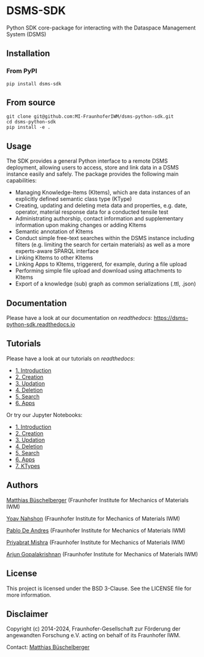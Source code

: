 # DSMS-SDK
Python SDK core-package for interacting with the Dataspace Management System (DSMS)

## Installation

### From PyPI

```{python}
pip install dsms-sdk
```

## From source

```{bash}
git clone git@github.com:MI-FraunhoferIWM/dsms-python-sdk.git
cd dsms-python-sdk
pip install -e .
```

## Usage

The SDK provides a general Python interface to a remote DSMS deployment, allowing users to access, store and link data in a DSMS instance easily and safely. The package provides the following main capabilities:

- Managing Knowledge-Items (KItems), which are data instances of an explicitly defined semantic class type (KType)
 - Creating, updating and deleting meta data and properties, e.g. date, operator, material response data for a conducted tensile test
 - Administrating authorship, contact information and supplementary information upon making changes or adding KItems
 - Semantic annotation of KItems
- Conduct simple free-text searches within the DSMS instance including filters (e.g. limiting the search for certain materials) as well as a more experts-aware SPARQL interface
- Linking KItems to other KItems
- Linking Apps to KItems, triggererd, for example, during a file upload
- Performing simple file upload and download using attachments to KItems
- Export of a knowledge (sub) graph as common serializations (.ttl, .json)


## Documentation

Please have a look at our documentation on _readthedocs_:
https://dsms-python-sdk.readthedocs.io

## Tutorials

Please have a look at our tutorials on _readthedocs_:
* [1. Introduction](https://dsms-python-sdk.readthedocs.io/en/latest/dsms_sdk/tutorials/1_introduction.html)
* [2. Creation](https://dsms-python-sdk.readthedocs.io/en/latest/dsms_sdk/tutorials/2_creation.html)
* [3. Updation](https://dsms-python-sdk.readthedocs.io/en/latest/dsms_sdk/tutorials/3_updation.html)
* [4. Deletion](https://dsms-python-sdk.readthedocs.io/en/latest/dsms_sdk/tutorials/4_deletion.html)
* [5. Search](https://dsms-python-sdk.readthedocs.io/en/latest/dsms_sdk/tutorials/5_search.html)
* [6. Apps](https://dsms-python-sdk.readthedocs.io/en/latest/dsms_sdk/tutorials/6_apps.html)

Or try our Jupyter Notebooks:
* [1. Introduction](docs/dsms_sdk/tutorials/1_introduction.ipynb)
* [2. Creation](docs/dsms_sdk/tutorials/2_creation.ipynb)
* [3. Updation](docs/dsms_sdk/tutorials/3_updation.ipynb)
* [4. Deletion](docs/dsms_sdk/tutorials/4_deletion.ipynb)
* [5. Search](docs/dsms_sdk/tutorials/5_search.ipynb)
* [6. Apps](docs/dsms_sdk/tutorials/6_apps.ipynb)
* [7. KTypes](docs/dsms_sdk/tutorials/7_ktypes.ipynb)

## Authors

[Matthias Büschelberger](mailto:matthias.bueschelberger@iwm.fraunhofer.de) (Fraunhofer Institute for Mechanics of Materials IWM)

[Yoav Nahshon](mailto:yoav.nahshon@iwm.fraunhofer.de) (Fraunhofer Institute for Mechanics of Materials IWM)

[Pablo De Andres](mailto:pablo.de.andres@iwm.fraunhofer.de) (Fraunhofer Institute for Mechanics of Materials IWM)

[Priyabrat Mishra](mailto:priyabrat.mishra@iwm.fraunhofer.de) (Fraunhofer Institute for Mechanics of Materials IWM)

[Arjun Gopalakrishnan](mailto:arjun.gopalakrishnan@iwm.fraunhofer.de) (Fraunhofer Institute for Mechanics of Materials IWM)

## License

This project is licensed under the BSD 3-Clause. See the LICENSE file for more information.


## Disclaimer

Copyright (c) 2014-2024, Fraunhofer-Gesellschaft zur Förderung der angewandten Forschung e.V. acting on behalf of its Fraunhofer IWM.

Contact: [Matthias Büschelberger](mailto:matthias.bueschelberger@iwm.fraunhofer.de)
